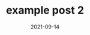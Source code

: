 ---
layout: layouts/post.njk
title: "example post 2"
description: wot?? you don't like beer??
date: 2021-09-14
---
